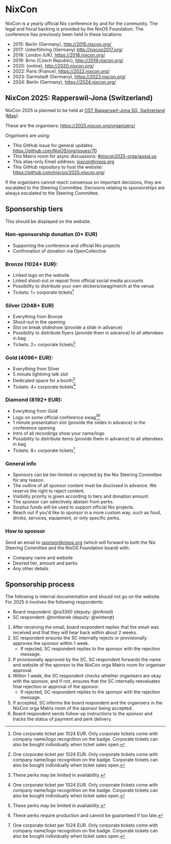 # NixCon

NixCon is a yearly official Nix conference by and for the community.
The legal and fiscal backing is provided by the NixOS Foundation.
The conference has previously been held in these locations:

- 2015: Berlin (Germany), http://2015.nixcon.org/
- 2017: Unterföhring (Germany) http://nixcon2017.org/
- 2018: London (UK), https://2018.nixcon.org/
- 2019: Brno (Czech Republic), http://2019.nixcon.org/
- 2020: (online), http://2020.nixcon.org/
- 2022: Paris (France), https://2022.nixcon.org/
- 2023: Darmstadt (Germany), https://2023.nixcon.org/
- 2024: Berlin (Germany), https://2024.nixcon.org/

## NixCon 2025: Rapperswil-Jona (Switzerland)

NixCon 2025 is planned to be held at [OST Rapperswil-Jona SG, Switzerland](https://github.com/nixcon/nixcon-proposals/issues/4) ([Map](https://www.openstreetmap.org/way/34754484)).

These are the organisers: https://2025.nixcon.org/organizers/

Organisers are using:
- This GitHub issue for general updates: https://github.com/NixOS/org/issues/70
- This Matrix room for async discussions: [#nixcon2025-orga:lassul.us](https://matrix.to/#/%23nixcon2025-orga:lassul.us)
- This alias-only Email address: <nixcon@nixos.org>
- This GitHub repository to host the website: https://github.com/nixcon/2025.nixcon.org/

If the organisers cannot reach consensus on important decisions,
they are escalated to the Steering Committee.
Decisions relating to sponsorships are always escalated to the Steering Committee.

## Sponsorship tiers

This should be displayed on the website.

### Non-sponsorship donation (0+ EUR)
- Supporting the conference and official Nix projects
- Confirmation of donation via OpenCollective

### Bronze (1024+ EUR):
- Linked logo on the website
- Linked shout-out or repost from official social media accounts
- Possibility to distribute your own stickers/swag/merch at the venue
- Tickets: 1+ corporate tickets[^1]

[^1]: One corporate ticket per 1024 EUR. Only corporate tickets come with company name/logo recognition on the badge. Corporate tickets can also be bought individually when ticket sales open.

### Silver (2048+ EUR)
- Everything from Bronze
- Shout-out in the opening
- Slot on break slideshow (provide a slide in advance)
- Possibility to distribute flyers (provide them in advance) to all attendees in bag
- Tickets: 2+ corporate tickets[^1]

### Gold (4096+ EUR):
- Everything from Silver
- 5 minute lightning talk slot
- Dedicated space for a booth[^2]
- Tickets: 4+ corporate tickets[^1]

[^2]: These perks may be limited in availability.

### Diamond (8192+ EUR):
- Everything from Gold
- Logo on some official conference swag[^2][^3]
- 1 minute presentation slot (provide the slides in advance) in the conference opening
- Intro of all recordings show your name/logo
- Possibility to distribute items (provide them in advance) to all attendees in bag
- Tickets: 8+ corporate tickets[^1]

[^3]: These perks require production and cannot be guaranteed if too late.

### General info
- Sponsors can be tier-limited or rejected by the Nix Steering Committee for any reason.
- The outline of all sponsor content must be disclosed in advance. We reserve the right to reject content.
- Visibility priority is given according to tiers and donation amount.
- The sponsor can selectively abstain from perks.
- Surplus funds will be used to support official Nix projects.
- Reach out if you'd like to sponsor in a more custom way, such as food, drinks, services, equipment, or only specific perks.

### How to sponsor

Send an email to sponsor@nixos.org (which will forward to both the Nix Steering Committee and the NixOS Foundation board) with:
- Company name and website
- Desired tier, amount and perks
- Any other details

## Sponsorship process

The following is internal documentation and should not go on the website. For 2025 it involves the following respondents:
- Board respondent: @ra33it0 (deputy: @infinisil)
- SC respondent: @tomberek (deputy: @winterqt)

1. After receiving the email, board respondent replies that the email was received and that they will hear back within about 2 weeks.
2. SC respondent ensures the SC internally rejects or provisionally approves the sponsor within 1 week.
   - If rejected, SC respondent replies to the sponsor with the rejection message.
3. If provisionally approved by the SC, SC respondent forwards the name and website of the sponsor to the NixCon orga Matrix room for organiser approval.
4. Within 1 week, the SC respondent checks whether organisers are okay with the sponsor, and if not, ensures that the SC internally reevaluates final rejection or approval of the sponsor.
   - If rejected, SC respondent replies to the sponsor with the rejection message.
5. If accepted, SC informs the board respondent and the organisers in the NixCon orga Matrix room of the sponsor being accepted.
6. Board respondent sends follow-up instructions to the sponsor and tracks the status of payment and perk delivery.
